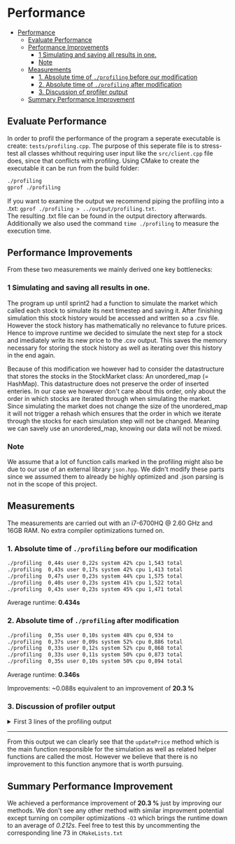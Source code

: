 # Performance

- [Performance](#performance)
  - [Evaluate Performance](#evaluate-performance)
  - [Performance Improvements](#performance-improvements)
    - [1 Simulating and saving all results in one.](#1-simulating-and-saving-all-results-in-one)
    - [Note](#note)
  - [Measurements](#measurements)
    - [1. Absolute time of `./profiling` before our modification](#1-absolute-time-of-profiling-before-our-modification)
    - [2. Absolute time of `./profiling` after modification](#2-absolute-time-of-profiling-after-modification)
    - [3. Discussion of profiler output](#3-discussion-of-profiler-output)
  - [Summary Performance Improvement](#summary-performance-improvement)


## Evaluate Performance

In order to profil the performance of the program a seperate executable is create: `tests/profiling.cpp`. The purpose of this seperate file is to stress-test all classes whithout requiring user input like the `src/client.cpp` file does, since that conflicts with profiling.
Using CMake to create the executable it can be run from the build folder:
```bash
./profiling
gprof ./profiling
```
If you want to examine the output we recommend piping the profiling into a .txt: `gprof ./profiling > ../output/profiling.txt`. \
The resulting .txt file can be found in the output directory afterwards.
Additionally we also used the command `time ./profiling` to measure the execution time.

## Performance Improvements

From these two measurements we mainly derived one key bottlenecks:

### 1 Simulating and saving all results in one.

The program up until sprint2 had a function to simulate the market which called each stock to simulate its next timestep and saving it.
After finishing simulation this stock history would be accessed and written so a .csv file.
However the stock history has mathematically no relevance to future prices.
Hence to improve runtime we decided to simulate the next step for a stock and imediately write its  new price to the .csv output.
This saves the memory necessary for storing the stock history as well as iterating over this history in the end again.

Because of this modification we however had to consider the datastructure that stores the stocks in the StockMarket class: An unordered_map (= HashMap). 
This datastructure does not preserve the order of inserted enteries.
In our case we however don't care about this order, only about the order in which stocks are iterated through when simulating the market. Since simulating the market does not change the size of the unordered_map it will not trigger a rehash which ensures that the order in which we iterate through the stocks for each simulation step will not be changed. 
Meaning we can savely use an unordered_map, knowing our data will not be mixed.


### Note

We assume that a lot of function calls marked in the profiling might also be due to our use of an external library `json.hpp`. We didn't modify these parts since we assumed them to already be highly optimized and .json parsing is not in the scope of this project.

## Measurements

The measurements are carried out with an i7-6700HQ @ 2.60 GHz and 16GB RAM. No extra compiler optimizations turned on.

### 1. Absolute time of `./profiling` before our modification

```bash
./profiling  0,44s user 0,22s system 42% cpu 1,543 total
./profiling  0,43s user 0,17s system 42% cpu 1,413 total
./profiling  0,47s user 0,23s system 44% cpu 1,575 total
./profiling  0,40s user 0,23s system 41% cpu 1,522 total
./profiling  0,43s user 0,23s system 45% cpu 1,471 total
```
Average runtime: **0.434s**

### 2. Absolute time of `./profiling` after modification

```bash
./profiling  0,35s user 0,10s system 48% cpu 0,934 to
./profiling  0,37s user 0,09s system 52% cpu 0,886 total
./profiling  0,33s user 0,12s system 52% cpu 0,868 total
./profiling  0,33s user 0,11s system 50% cpu 0,873 total
./profiling  0,35s user 0,10s system 50% cpu 0,894 total
```

Average runtime: **0.346s**

Improvements: ~0.088s equivalent to an improvement of **20.3 %**

### 3. Discussion of profiler output

<details>
<summary>First 3 lines of the profiling output</summary>

```txt
Flat profile:

Each sample counts as 0.01 seconds.
  %   cumulative   self              self     total           
  time   seconds   seconds    calls  us/call  us/call  name    
 45.45      0.05     0.05  1132012     0.04     0.04  nlohmann::json_abi_v3_11_3::basic_json<std::map, std::vector, std::__cxx11::basic_string<char, std::char_traits<char>, std::allocator<char> >, bool, long, unsigned long, double, std::allocator, nlohmann::json_abi_v3_11_3::adl_serializer, std::vector<unsigned char, std::allocator<unsigned char> >, void>::~basic_json()
 18.18      0.07     0.02  1097367     0.02     0.02  bool nlohmann::json_abi_v3_11_3::detail::parser<nlohmann::json_abi_v3_11_3::basic_json<std::map, std::vector, std::__cxx11::basic_string<char, std::char_traits<char>, std::allocator<char> >, bool, long, unsigned long, double, std::allocator, nlohmann::json_abi_v3_11_3::adl_serializer, std::vector<unsigned char, std::allocator<unsigned char> >, void>, nlohmann::json_abi_v3_11_3::detail::input_stream_adapter>::sax_parse_internal<nlohmann::json_abi_v3_11_3::detail::json_sax_dom_callback_parser<nlohmann::json_abi_v3_11_3::basic_json<std::map, std::vector, std::__cxx11::basic_string<char, std::char_traits<char>, std::allocator<char> >, bool, long, unsigned long, double, std::allocator, nlohmann::json_abi_v3_11_3::adl_serializer, std::vector<unsigned char, std::allocator<unsigned char> >, void> > >(nlohmann::json_abi_v3_11_3::detail::json_sax_dom_callback_parser<nlohmann::json_abi_v3_11_3::basic_json<std::map, std::vector, std::__cxx11::basic_string<char, std::char_traits<char>, std::allocator<char> >, bool, long, unsigned long, double, std::allocator, nlohmann::json_abi_v3_11_3::adl_serializer, std::vector<unsigned char, std::allocator<unsigned char> >, void> >*)
  9.09      0.08     0.01   762609     0.01     0.01  std::__cxx11::basic_string<char, std::char_traits<char>, std::allocator<char> > nlohmann::json_abi_v3_11_3::detail::concat<std::__cxx11::basic_string<char, std::char_traits<char>, std::allocator<char> >, std::__cxx11::basic_string<char, std::char_traits<char>, std::allocator<char> >, std::__cxx11::basic_string<char, std::char_traits<char>, std::allocator<char> >, std::__cxx11::basic_string<char, std::char_traits<char>, std::allocator<char> > const&>(std::__cxx11::basic_string<char, std::char_traits<char>, std::allocator<char> >&&, std::__cxx11::basic_string<char, std::char_traits<char>, std::allocator<char> >&&, std::__cxx11::basic_string<char, std::char_traits<char>, std::allocator<char> > const&)
```
</details>

---
From this output we can clearly see that the `updatePrice` method which is the main function responsible for the simulation as well as related helper functions are called the most.
However we believe that there is no improvement to this function anymore that is worth pursuing.

## Summary Performance Improvement

We achieved a performance improvement of **20.3 %** just by improving our methods.
We don't see any other method with similar improvment potential except turning on compiler optimizations `-O3` which brings the runtime down to an average of *0.212s*.
Feel free to test this by uncommenting the corresponding line 73 in `CMakeLists.txt`
